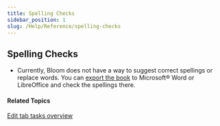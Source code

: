 ```yaml
---
title: Spelling Checks
sidebar_position: 1
slug: /Help/Reference/spelling-checks
---
```


## Spelling Checks

-   Currently, Bloom does not have a way to suggest correct spellings or replace words. You can [export the book](../../User_Interface/Tabs/Collections_tab_commands.md) to Microsoft® Word or LibreOffice and check the spellings there.
    

#### Related Topics

[Edit tab tasks overview](Edit_tasks_overview.md)